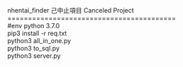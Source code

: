 nhentai_finder 己中止項目 Canceled Project<br/>
=========================================<br/>
#env python 3.7.0<br/>
pip3 install -r req.txt<br/>
python3 all_in_one.py<br/>
python3 to_sql.py<br/>
python3 server.py<br/>
